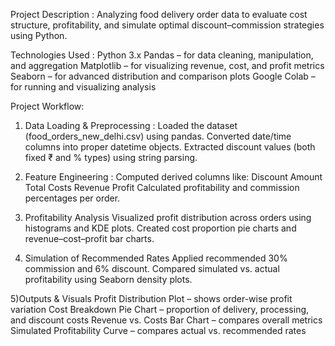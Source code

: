 Project Description :
Analyzing food delivery order data to evaluate cost structure, profitability, and simulate optimal discount–commission strategies using Python.

Technologies Used :
Python 3.x
Pandas – for data cleaning, manipulation, and aggregation
Matplotlib – for visualizing revenue, cost, and profit metrics
Seaborn – for advanced distribution and comparison plots
Google Colab – for running and visualizing analysis


Project Workflow:

1) Data Loading & Preprocessing :
   Loaded the dataset (food_orders_new_delhi.csv) using pandas.
   Converted date/time columns into proper datetime objects.
   Extracted discount values (both fixed ₹ and % types) using string parsing.

2) Feature Engineering :
   Computed derived columns like:
   Discount Amount
   Total Costs
   Revenue
   Profit
   Calculated profitability and commission percentages per order.

3) Profitability Analysis
   Visualized profit distribution across orders using histograms and KDE plots.
   Created cost proportion pie charts and revenue–cost–profit bar charts.

4) Simulation of Recommended Rates
   Applied recommended 30% commission and 6% discount.
   Compared simulated vs. actual profitability using Seaborn density plots.
   
5)Outputs & Visuals
     Profit Distribution Plot – shows order-wise profit variation
     Cost Breakdown Pie Chart – proportion of delivery, processing, and discount costs
     Revenue vs. Costs Bar Chart – compares overall metrics
     Simulated Profitability Curve – compares actual vs. recommended rates
   
